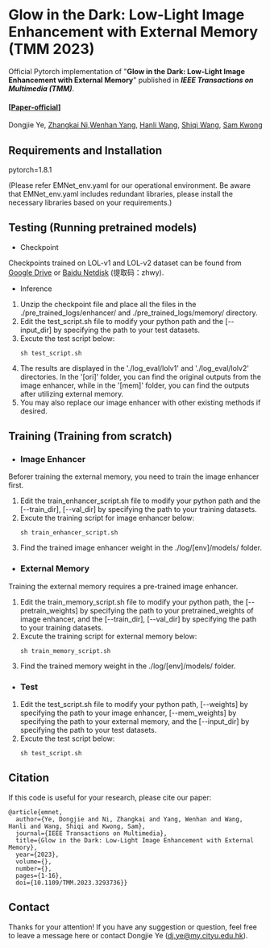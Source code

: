 # Glow in the Dark: Low-Light Image Enhancement with External Memory (TMM 2023)


Official Pytorch implementation of "**Glow in the Dark: Low-Light Image Enhancement with External Memory**" published in ***IEEE Transactions on  Multimedia (TMM)***.
#### [[Paper-official](https://ieeexplore.ieee.org/document/10177254)] 
Dongjie Ye, [Zhangkai Ni](https://eezkni.github.io/),[Wenhan Yang](https://flyywh.github.io/), [Hanli Wang](https://mic.tongji.edu.cn/51/91/c9778a86417/page.htm), [Shiqi Wang](https://www.cs.cityu.edu.hk/~shiqwang/), [Sam Kwong](http://www6.cityu.edu.hk/stfprofile/cssamk.htm)

## Requirements and Installation
pytorch=1.8.1

(Please refer EMNet_env.yaml for our operational environment. 
Be aware that EMNet_env.yaml includes redundant libraries, please install the necessary libraries based on your requirements.)

## Testing (Running pretrained models)
- Checkpoint

Checkpoints trained on LOL-v1 and LOL-v2 dataset can be found from [Google Drive](https://drive.google.com/file/d/18Fmnlf6qXmH8Op12DsiiH_w-qCZsqKhG/view?usp=sharing) or [Baidu Netdisk](https://pan.baidu.com/s/1RqPGNd65sz009azA2E6F5A?pwd=zhwy ) (提取码：zhwy). 


- Inference
1. Unzip the checkpoint file and place all the files in the ./pre_trained_logs/enhancer/ and ./pre_trained_logs/memory/ directory.
2. Edit the test_script.sh file to modify your python path and the [--input_dir] by specifying the path to your test datasets.
3. Excute the test script below:
    ```
    sh test_script.sh
    ```
4. The results are displayed in the './log_eval/lolv1' and './log_eval/lolv2' directories. In the '[ori]' folder, you can find the original outputs from the image enhancer, while in the '[mem]' folder, you can find the outputs after utilizing external memory.
5. You may also replace our image enhancer with other existing methods if desired.

## Training (Training from scratch)
- ### Image Enhancer

Beforer training the external memory, you need to train the image enhancer first.
1. Edit the train_enhancer_script.sh file to modify your python path and the [--train_dir], [--val_dir] by specifying the path to your training datasets.
2. Excute the training script for image enhancer below:
    ```
    sh train_enhancer_script.sh
    ```
3. Find the trained image enhancer weight in the ./log/[env]/models/ folder.



- ### External Memory
  
Training the external memory requires a pre-trained image enhancer.
1. Edit the train_memory_script.sh file to modify your python path, the [--pretrain_weights] by specifying the path to your pretrained_weights of image enhancer, and the [--train_dir], [--val_dir] by specifying the path to your training datasets.
2.  Excute the training script for external memory below:
    ```
    sh train_memory_script.sh
    ```
3. Find the trained memory weight in the ./log/[env]/models/ folder.

- ### Test
1. Edit the test_script.sh file to modify your python path, [--weights] by specifying the path to your image enhancer, [--mem_weights] by specifying the path to your external memory, and the [--input_dir] by specifying the path to your test datasets.
2. Excute the test script below:
    ```
    sh test_script.sh
    ```

## Citation
If this code is useful for your research, please cite our paper:

```
@article{emnet,
  author={Ye, Dongjie and Ni, Zhangkai and Yang, Wenhan and Wang, Hanli and Wang, Shiqi and Kwong, Sam},
  journal={IEEE Transactions on Multimedia}, 
  title={Glow in the Dark: Low-Light Image Enhancement with External Memory}, 
  year={2023},
  volume={},
  number={},
  pages={1-16},
  doi={10.1109/TMM.2023.3293736}}
```

## Contact

Thanks for your attention! If you have any suggestion or question, feel free to leave a message here or contact Dongjie Ye (dj.ye@my.cityu.edu.hk).
   
